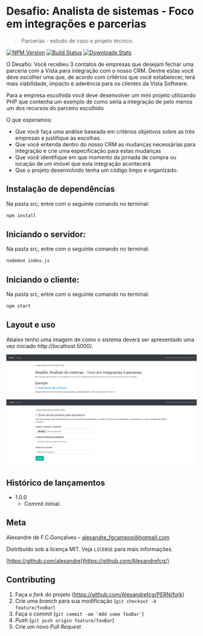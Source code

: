 # Desafio: Analista de sistemas - Foco em integrações e parcerias
> Parcerias - estudo de caso e projeto técnico.

[![NPM Version][npm-image]][npm-url]
[![Build Status][travis-image]][travis-url]
[![Downloads Stats][npm-downloads]][npm-url]

O Desafio: Você recebeu 3 contatos de empresas que desejam fechar uma parceria com a Vista para integração com o nosso CRM. Dentre estas você deve escolher uma que, de acordo com critérios que você estabelecer, terá mais viabilidade, impacto e aderência para os clientes da Vista Software.

Para a empresa escolhida você deve desenvolver um mini projeto utilizando PHP que contenha um exemplo de como seria a integração de pelo menos um dos recursos do parceiro escolhido

O que esperamos:
- Que você faça uma análise baseada em critérios objetivos sobre as três empresas e justifique as escolhas.
- Que você entenda dentro do nosso CRM as mudanças necessárias para integração e crie uma especificação para estas mudanças
- Que você identifique em que momento da jornada de compra ou locação de um imóvel que esta integração acontecerá
- Que o projeto desenvolvido tenha um código limpo e organizado.

## Instalação de dependências 

Na pasta src, entre com o seguinte comando no terminal:
```sh
npm install

```
## Iniciando o servidor:

Na pasta src, entre com o seguinte comando no terminal:
```sh
nodemon index.js
```
## Iniciando o cliente:

Na pasta src, entre com o seguinte comando no terminal:
```sh
npm start
```

## Layout e uso

Abaixo tenho uma imagem de como o sistema deverá ser apresentado uma vez iniciado http://localhost:5000/.

<img src="/images/exemplo_deUso.PNG">
<img src="/images/exemplo_deUso2.PNG">


## Histórico de lançamentos

* 1.0.0
    * Commit ininial.


## Meta

Alexandre de F.C.Gonçalves – alexandre_fgcampos@hotmail.com

Distribuído sob a licença MIT. Veja `LICENSE` para mais informações.

[https://github.com/alexandre](https://github.com/Alexandrefcg/)

## Contributing

1. Faça o _fork_ do projeto (<https://github.com/Alexandrefcg/PERN/fork>)
2. Crie uma _branch_ para sua modificação (`git checkout -b feature/fooBar`)
3. Faça o _commit_ (`git commit -am 'Add some fooBar'`)
4. _Push_ (`git push origin feature/fooBar`)
5. Crie um novo _Pull Request_

[npm-image]: https://img.shields.io/npm/v/datadog-metrics.svg?style=flat-square
[npm-url]: https://npmjs.org/package/datadog-metrics
[npm-downloads]: https://img.shields.io/npm/dm/datadog-metrics.svg?style=flat-square
[travis-image]: https://img.shields.io/travis/dbader/node-datadog-metrics/master.svg?style=flat-square
[travis-url]: https://travis-ci.org/dbader/node-datadog-metrics
[wiki]: https://github.com/seunome/seuprojeto/wiki
